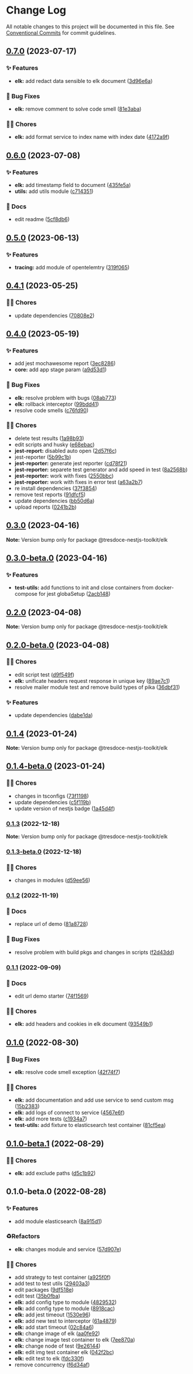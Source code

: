 # Change Log

All notable changes to this project will be documented in this file.
See [Conventional Commits](https://conventionalcommits.org) for commit guidelines.

## [0.7.0](https://github.com/tresdoce/tresdoce-nestjs-toolkit/compare/@tresdoce-nestjs-toolkit/elk@0.6.0...@tresdoce-nestjs-toolkit/elk@0.7.0) (2023-07-17)

### ✨ Features

- **elk:** add redact data sensible to elk document ([3d96e6a](https://github.com/tresdoce/tresdoce-nestjs-toolkit/commit/3d96e6a97af75471c92deed8b5530a6f70630bd1))

### 🐛 Bug Fixes

- **elk:** remove comment to solve code smell ([81e3aba](https://github.com/tresdoce/tresdoce-nestjs-toolkit/commit/81e3abaa283fb41999fdd323a4d0ba8b8ef6903b))

### 👨‍💻 Chores

- **elk:** add format service to index name with index date ([4172a9f](https://github.com/tresdoce/tresdoce-nestjs-toolkit/commit/4172a9fdbd0ecce0818a41b74c618458284de865))

## [0.6.0](https://github.com/tresdoce/tresdoce-nestjs-toolkit/compare/@tresdoce-nestjs-toolkit/elk@0.5.0...@tresdoce-nestjs-toolkit/elk@0.6.0) (2023-07-08)

### ✨ Features

- **elk:** add timestamp field to document ([435fe5a](https://github.com/tresdoce/tresdoce-nestjs-toolkit/commit/435fe5adb0a18cd97046d061ceec929d6bf05ecd))
- **utils:** add utils module ([c714351](https://github.com/tresdoce/tresdoce-nestjs-toolkit/commit/c714351bca58b04b22f003dd932826a7bf444d80))

### 📝 Docs

- edit readme ([5cf8db6](https://github.com/tresdoce/tresdoce-nestjs-toolkit/commit/5cf8db655ec587b6b52b8a9cc3cd283964ccd9bc))

## [0.5.0](https://github.com/tresdoce/tresdoce-nestjs-toolkit/compare/@tresdoce-nestjs-toolkit/elk@0.4.1...@tresdoce-nestjs-toolkit/elk@0.5.0) (2023-06-13)

### ✨ Features

- **tracing:** add module of opentelemtry ([319f065](https://github.com/tresdoce/tresdoce-nestjs-toolkit/commit/319f065b8aa8c90b79769df900ca84e46561f760))

## [0.4.1](https://github.com/tresdoce/tresdoce-nestjs-toolkit/compare/@tresdoce-nestjs-toolkit/elk@0.4.0...@tresdoce-nestjs-toolkit/elk@0.4.1) (2023-05-25)

### 👨‍💻 Chores

- update dependencies ([70808e2](https://github.com/tresdoce/tresdoce-nestjs-toolkit/commit/70808e2203b0a3caf3fa6e5bdd9b6f276b2df278))

## [0.4.0](https://github.com/tresdoce/tresdoce-nestjs-toolkit/compare/@tresdoce-nestjs-toolkit/elk@0.3.0...@tresdoce-nestjs-toolkit/elk@0.4.0) (2023-05-19)

### ✨ Features

- add jest mochawesome report ([3ec8286](https://github.com/tresdoce/tresdoce-nestjs-toolkit/commit/3ec8286c58764945068af903749ed474f25d64ef))
- **core:** add app stage param ([a9d53d1](https://github.com/tresdoce/tresdoce-nestjs-toolkit/commit/a9d53d1bcc509bbb532539df42af93d12b02f2f3))

### 🐛 Bug Fixes

- **elk:** resolve problem with bugs ([08ab773](https://github.com/tresdoce/tresdoce-nestjs-toolkit/commit/08ab7733995ac64ba20fa9dff57315b69a9d1842))
- **elk:** rollback interceptor ([99bdd41](https://github.com/tresdoce/tresdoce-nestjs-toolkit/commit/99bdd411780e2dfff1e68e5815c5251a05fc1306))
- resolve code smells ([c76fd90](https://github.com/tresdoce/tresdoce-nestjs-toolkit/commit/c76fd90d2fe1b271f2d73684d4a79644805c2f92))

### 👨‍💻 Chores

- delete test results ([1a98b93](https://github.com/tresdoce/tresdoce-nestjs-toolkit/commit/1a98b9331bd5b50a70d89cf24003bcad913241ce))
- edit scripts and husky ([e68ebac](https://github.com/tresdoce/tresdoce-nestjs-toolkit/commit/e68ebac9251cd78a7a351a008af857b4507f6b9a))
- **jest-report:** disabled auto open ([2d57f6c](https://github.com/tresdoce/tresdoce-nestjs-toolkit/commit/2d57f6c5aa0a2efdaea3a1c33894939fcde27c9c))
- jest-reporter ([5b99c1b](https://github.com/tresdoce/tresdoce-nestjs-toolkit/commit/5b99c1b1c6f3a986a657184feeeb59c552f32192))
- **jest-reporter:** generate jest reporter ([cd78f21](https://github.com/tresdoce/tresdoce-nestjs-toolkit/commit/cd78f218497159fcf50e8daf2e4186352c991633))
- **jest-reporter:** separete test generator and add speed in test ([8a2568b](https://github.com/tresdoce/tresdoce-nestjs-toolkit/commit/8a2568bb3ee52628d4a318bc2b75dd96569869c3))
- **jest-reporter:** work with fixes ([2550bbc](https://github.com/tresdoce/tresdoce-nestjs-toolkit/commit/2550bbc3e32f1dc0022422573eeba38657f1cf3e))
- **jest-reporter:** work with fixes in error test ([a63a2b7](https://github.com/tresdoce/tresdoce-nestjs-toolkit/commit/a63a2b7797a7e4f85671f73f6b044de959e88ad2))
- re install dependencies ([37f3854](https://github.com/tresdoce/tresdoce-nestjs-toolkit/commit/37f38542729ba305f4ed238093cb3c0c94d80309))
- remove test reports ([91dfcf5](https://github.com/tresdoce/tresdoce-nestjs-toolkit/commit/91dfcf569d94b1fe92e4584d29672a5b5a157726))
- update dependencies ([bb50d6a](https://github.com/tresdoce/tresdoce-nestjs-toolkit/commit/bb50d6ade4796ad92c2cce3194b4d542828d1895))
- upload reports ([0241b2b](https://github.com/tresdoce/tresdoce-nestjs-toolkit/commit/0241b2b4c3c4c4b05b1505acecba7bd2980f09fb))

## [0.3.0](https://github.com/tresdoce/tresdoce-nestjs-toolkit/compare/@tresdoce-nestjs-toolkit/elk@0.3.0-beta.0...@tresdoce-nestjs-toolkit/elk@0.3.0) (2023-04-16)

**Note:** Version bump only for package @tresdoce-nestjs-toolkit/elk

## [0.3.0-beta.0](https://github.com/tresdoce/tresdoce-nestjs-toolkit/compare/@tresdoce-nestjs-toolkit/elk@0.2.0...@tresdoce-nestjs-toolkit/elk@0.3.0-beta.0) (2023-04-16)

### ✨ Features

- **test-utils:** add functions to init and close containers from docker-compose for jest globaSetup ([2acb148](https://github.com/tresdoce/tresdoce-nestjs-toolkit/commit/2acb148ba82d276679d1d38f87342282c4229d0b))

## [0.2.0](https://github.com/tresdoce/tresdoce-nestjs-toolkit/compare/@tresdoce-nestjs-toolkit/elk@0.2.0-beta.0...@tresdoce-nestjs-toolkit/elk@0.2.0) (2023-04-08)

**Note:** Version bump only for package @tresdoce-nestjs-toolkit/elk

## [0.2.0-beta.0](https://github.com/tresdoce/tresdoce-nestjs-toolkit/compare/@tresdoce-nestjs-toolkit/elk@0.1.4...@tresdoce-nestjs-toolkit/elk@0.2.0-beta.0) (2023-04-08)

### 👨‍💻 Chores

- edit script test ([d9f549f](https://github.com/tresdoce/tresdoce-nestjs-toolkit/commit/d9f549f19a7ed0eaa88faebb7cdfea44a153ae6e))
- **elk:** unificate headers request response in unique key ([89ae7c1](https://github.com/tresdoce/tresdoce-nestjs-toolkit/commit/89ae7c143602453408ae8c07376e6c3aadf0517a))
- resolve mailer module test and remove build types of pika ([36dbf31](https://github.com/tresdoce/tresdoce-nestjs-toolkit/commit/36dbf31f96cb98b1b8c3dcdbdb448557bc84b093))

### ✨ Features

- update dependencies ([dabe1da](https://github.com/tresdoce/tresdoce-nestjs-toolkit/commit/dabe1da5742674ebdca7262246ac811d9c474683))

## [0.1.4](https://github.com/tresdoce/tresdoce-nestjs-toolkit/compare/@tresdoce-nestjs-toolkit/elk@0.1.4-beta.0...@tresdoce-nestjs-toolkit/elk@0.1.4) (2023-01-24)

**Note:** Version bump only for package @tresdoce-nestjs-toolkit/elk

## [0.1.4-beta.0](https://github.com/tresdoce/tresdoce-nestjs-toolkit/compare/@tresdoce-nestjs-toolkit/elk@0.1.3...@tresdoce-nestjs-toolkit/elk@0.1.4-beta.0) (2023-01-24)

### 👨‍💻 Chores

- changes in tsconfigs ([73f1198](https://github.com/tresdoce/tresdoce-nestjs-toolkit/commit/73f1198a775cac34f7785ce7b19b06203f2c1792))
- update dependencies ([c5f119b](https://github.com/tresdoce/tresdoce-nestjs-toolkit/commit/c5f119be294e0e7940155af075279af9f3cccbc3))
- update version of nestjs badge ([1a45d4f](https://github.com/tresdoce/tresdoce-nestjs-toolkit/commit/1a45d4f56b984b524aba7475484c3a192ff2248f))

### [0.1.3](https://github.com/tresdoce/tresdoce-nestjs-toolkit/compare/@tresdoce-nestjs-toolkit/elk@0.1.3-beta.0...@tresdoce-nestjs-toolkit/elk@0.1.3) (2022-12-18)

**Note:** Version bump only for package @tresdoce-nestjs-toolkit/elk

### [0.1.3-beta.0](https://github.com/tresdoce/tresdoce-nestjs-toolkit/compare/@tresdoce-nestjs-toolkit/elk@0.1.2...@tresdoce-nestjs-toolkit/elk@0.1.3-beta.0) (2022-12-18)

### 👨‍💻 Chores

- changes in modules ([d59ee56](https://github.com/tresdoce/tresdoce-nestjs-toolkit/commit/d59ee563ee514bdbdf87a4dce15f424414ed828a))

### [0.1.2](https://github.com/tresdoce/tresdoce-nestjs-toolkit/compare/@tresdoce-nestjs-toolkit/elk@0.1.1...@tresdoce-nestjs-toolkit/elk@0.1.2) (2022-11-19)

### 📝 Docs

- replace url of demo ([81a8728](https://github.com/tresdoce/tresdoce-nestjs-toolkit/commit/81a8728186aeffec9d7d50cd095f0e44b1f17773))

### 🐛 Bug Fixes

- resolve problem with build pkgs and changes in scripts ([f2d43dd](https://github.com/tresdoce/tresdoce-nestjs-toolkit/commit/f2d43dd8d7a147d8024b9b67757bbc62d71ffe85))

### [0.1.1](https://github.com/tresdoce/tresdoce-nestjs-toolkit/compare/@tresdoce-nestjs-toolkit/elk@0.1.0...@tresdoce-nestjs-toolkit/elk@0.1.1) (2022-09-09)

### 📝 Docs

- edit url demo starter ([74f1569](https://github.com/tresdoce/tresdoce-nestjs-toolkit/commit/74f156929d81cd9d8c94c0a32adfc0ce70f36ae6))

### 👨‍💻 Chores

- **elk:** add headers and cookies in elk document ([93549b1](https://github.com/tresdoce/tresdoce-nestjs-toolkit/commit/93549b181c554168062ffae00078bacc0cb6304c))

## [0.1.0](https://github.com/tresdoce/tresdoce-nestjs-toolkit/compare/@tresdoce-nestjs-toolkit/elk@0.1.0-beta.1...@tresdoce-nestjs-toolkit/elk@0.1.0) (2022-08-30)

### 🐛 Bug Fixes

- **elk:** resolve code smell exception ([42f74f7](https://github.com/tresdoce/tresdoce-nestjs-toolkit/commit/42f74f78079cf5f26a2b29d66c60dbb84c29ed18))

### 👨‍💻 Chores

- **elk:** add documentation and add use service to send custom msg ([15b2383](https://github.com/tresdoce/tresdoce-nestjs-toolkit/commit/15b2383db8b89d48926c77050f37661c86ebc1c9))
- **elk:** add logs of connect to service ([4567e6f](https://github.com/tresdoce/tresdoce-nestjs-toolkit/commit/4567e6fb086710a9706fc1c78b595cbe67c6f90c))
- **elk:** add more tests ([c1934a7](https://github.com/tresdoce/tresdoce-nestjs-toolkit/commit/c1934a74bd559999645d344d5d6c245794939b3b))
- **test-utils:** add fixture to elasticsearch test container ([81cf5ea](https://github.com/tresdoce/tresdoce-nestjs-toolkit/commit/81cf5ea945597573d11618f18fd054568608853f))

## [0.1.0-beta.1](https://github.com/tresdoce/tresdoce-nestjs-toolkit/compare/@tresdoce-nestjs-toolkit/elk@0.1.0-beta.0...@tresdoce-nestjs-toolkit/elk@0.1.0-beta.1) (2022-08-29)

### 👨‍💻 Chores

- **elk:** add exclude paths ([d5c1b92](https://github.com/tresdoce/tresdoce-nestjs-toolkit/commit/d5c1b9277c74faa6dd17b20814057fa33e74396f))

## 0.1.0-beta.0 (2022-08-28)

### ✨ Features

- add module elasticsearch ([8a915d1](https://github.com/tresdoce/tresdoce-nestjs-toolkit/commit/8a915d13fa17a69e628e62c7ce7efbef6b23561d))

### ♻️Refactors

- **elk:** changes module and service ([57d907e](https://github.com/tresdoce/tresdoce-nestjs-toolkit/commit/57d907e2e314412e3e7ff8975b09abda20d90b89))

### 👨‍💻 Chores

- add strategy to test container ([a925f0f](https://github.com/tresdoce/tresdoce-nestjs-toolkit/commit/a925f0fdfae78d76571694c40c3e01d2241ee533))
- add test to test utils ([29403a3](https://github.com/tresdoce/tresdoce-nestjs-toolkit/commit/29403a3a390aa912c3415ebd00a1598d839e7e3e))
- edit packages ([9df518e](https://github.com/tresdoce/tresdoce-nestjs-toolkit/commit/9df518e7afb9c0f96f620920b09dd3e2212ae3d7))
- edit test ([35b0fba](https://github.com/tresdoce/tresdoce-nestjs-toolkit/commit/35b0fba4f358d101e3d0e751386f816da1752fd0))
- **elk:** add config type to module ([4829532](https://github.com/tresdoce/tresdoce-nestjs-toolkit/commit/48295323fcbed5bb09dd2b8d3231abd51a00b2fc))
- **elk:** add config type to module ([8918cac](https://github.com/tresdoce/tresdoce-nestjs-toolkit/commit/8918cacc555fcbc523c1318511af132c3d4ba355))
- **elk:** add jest timeout ([1530e96](https://github.com/tresdoce/tresdoce-nestjs-toolkit/commit/1530e96315fa2ad777f3953349e01365fa596251))
- **elk:** add new test to interceptor ([61a4879](https://github.com/tresdoce/tresdoce-nestjs-toolkit/commit/61a48795b62de61b7d6b634733379ea915dfff35))
- **elk:** add start timeout ([02c84a6](https://github.com/tresdoce/tresdoce-nestjs-toolkit/commit/02c84a60a3c67a6136bff11dd026ad6a0e179b2e))
- **elk:** change image of elk ([aa0fe92](https://github.com/tresdoce/tresdoce-nestjs-toolkit/commit/aa0fe92bc55c900199ccfa689506216754b9c2d8))
- **elk:** change image test container to elk ([7ee870a](https://github.com/tresdoce/tresdoce-nestjs-toolkit/commit/7ee870a6af85ca7ba18038d731c651867d02a421))
- **elk:** change node of test ([9e26144](https://github.com/tresdoce/tresdoce-nestjs-toolkit/commit/9e261446ed68f112e3876c4e24f63b49b3fce05e))
- **elk:** edit img test container elk ([042f2bc](https://github.com/tresdoce/tresdoce-nestjs-toolkit/commit/042f2bc186a77b6e56d7a1c636c80eba0cdac000))
- **elk:** edit test to elk ([fdc330f](https://github.com/tresdoce/tresdoce-nestjs-toolkit/commit/fdc330fbd5d4142f7c2c80bba9d10f2516c1fdcf))
- remove concurrency ([f6d34af](https://github.com/tresdoce/tresdoce-nestjs-toolkit/commit/f6d34af60026b48137f1c4c09d2a59c37da1ad0d))
